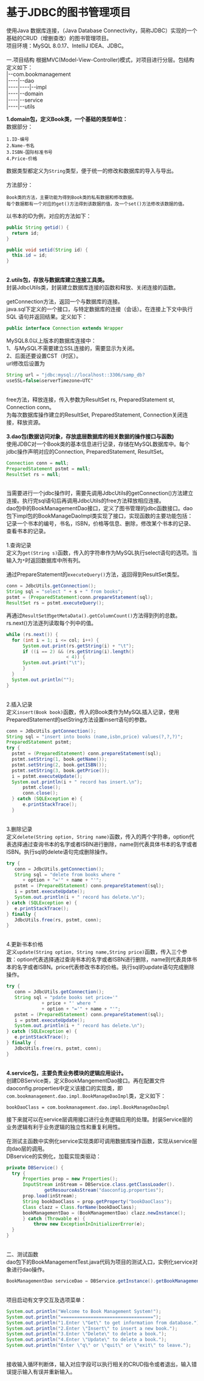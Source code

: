 #  基于JDBC的图书管理项目  
使用Java 数据库连接，（Java Database Connectivity，简称JDBC）实现的一个基础的CRUD（增删查改）的图书管理项目。  
项目环境：MySQL 8.0.17、IntelliJ IDEA、JDBC。  
<br>一.项目结构
根据MVC(Model-View-Controller)模式，对项目进行分层。包结构定义如下：  
|--com.bookmanagement  
|----|--dao  
|----|----|--impl  
|----|--domain  
|----|--service  
|----|--utils  

**1.domain包，定义Book类，一个基础的类型单位：**  
数据部分：  
  ```  
1.ID-编号  
2.Name-书名  
3.ISBN-国际标准书号  
4.Price-价格  
  ```  
数据类型都定义为`String`类型，便于统一的修改和数据库的导入与导出。  
<br>方法部分：  
  ```
Book类的方法，主要功能为得到Book类的私有数据和修改数据。  
每个数据都有一个对应的get()方法得到该数据的值，及一个set()方法修改该数据的值。  
  ```  
以书本的ID为例，对应的方法如下：  
  ```java
public String getid() {
    return id;
}

public void setid(String id) {
    this.id = id;
}
  ```  
**<br>2.utils包，存放与数据库建立连接工具类。**  
封装JdbcUtils类，封装建立数据库连接的函数和释放、关闭连接的函数。  
<br>getConnection方法，返回一个与数据库的连接。  
java.sql下定义的一个接口，与特定数据库的连接（会话）。在连接上下文中执行 SQL 语句并返回结果。定义如下：  
  ```java
public interface Connection extends Wrapper
  ```    
MySQL8.0以上版本的数据库连接中：  
1、与MySQL不需要建立SSL连接的，需要显示为关闭。  
2、后面还要设置CST（时区）。  
url修改后设置为
  ```java
String url = "jdbc:mysql://localhost::3306/samp_db?
useSSL=false&serverTimezone=UTC"
  ```  
<br>free方法，释放连接，传入参数为ResultSet rs, PreparedStatement st, Connection conn。  
为每次数据库操作建立的ResultSet, PreparedStatement, Connection关闭连接，释放资源。  
**<br>3.dao包(数据访问对象，存放底层数据库的相关数据的操作接口与函数)**  
使用JDBC对一个Book类的基本信息进行记录，存储在MySQL数据库中。每个jdbc操作声明对应的Connection, PreparedStatement, ResultSet。  
  ```java
Connection conn = null;
PreparedStatement pstmt = null;
ResultSet rs = null;
  ```  
<br>当需要进行一个jdbc操作时，需要先调用JdbcUtils的getConnection()方法建立连接。执行完sql语句后再调用JdbcUtils的free方法释放相应连接。    
dao包中的BookManagementDao接口，定义了图书管理的jdbc函数接口。dao包下impl包的BookManageDaoImpl类实现了接口，实现函数的主要功能包括：记录一个书本的编号，书名，ISBN，价格等信息、删除，修改某个书本的记录、查看书本的记录。    
<br>1.查询记录  
定义为`get(String s)`函数，传入的字符串作为MySQL执行select语句的选项。当输入为`*`时返回数据库中所有列。  
<br>通过PrepareStatement的`executeQuery()`方法，返回得到ResultSet类型。  
  ```java
conn = JdbcUtils.getConnection();
String sql = "select " + s + " from books";
pstmt = (PreparedStatement)conn.prepareStatement(sql);
ResultSet rs = pstmt.executeQuery();

  ```
再通过`ResultSet的getMetaData().getColumnCount()`方法得到列的总数。rs.next()方法逐列读取每个列中的值。  
  ```java
while (rs.next()) {
    for (int i = 1; i <= col; i++) {
        System.out.print(rs.getString(i) + "\t");
        if ((i == 2) && (rs.getString(i).length() 
                        < 4)) {
        System.out.print("\t");
        }
    }
    System.out.println("");
}
  ```
<br>2.插入记录  
定义`insert(Book book)`函数，传入的Book类作为MySQL插入记录，使用PreparedStatement的setString方法设置insert语句的参数。  
  ```java
conn = JdbcUtils.getConnection();
String sql = "insert into books (name,isbn,price) values(?,?,?)";
PreparedStatement pstmt;
try {
    pstmt = (PreparedStatement) conn.prepareStatement(sql);
    pstmt.setString(1, book.getName());
    pstmt.setString(2, book.getISBN());
    pstmt.setString(3, book.getPrice());
    i = pstmt.executeUpdate();
    System.out.println(i + " record has insert.\n");
        pstmt.close();
        conn.close();
    } catch (SQLException e) {
        e.printStackTrace();
    }
  ```  
<br>3.删除记录  
定义`delete(String option, String name)`函数，传入的两个字符串，option代表选择通过查询书本的名字或者ISBN进行删除，name则代表具体书本的名字或者ISBN。执行sql的delete语句完成删除操作。  
  ```java
try {
     conn = JdbcUtils.getConnection();
     String sql = "delete from books where " 
        + option + "='" + name + "'";
     pstmt = (PreparedStatement) conn.prepareStatement(sql);
     i = pstmt.executeUpdate();
     System.out.println(i + " record has delete.\n");
} catch (SQLException e) {
     e.printStackTrace();
} finally {
     JdbcUtils.free(rs, pstmt, conn);
}
  ```
<br>4.更新书本价格  
定义`update(String option, String name,String price)`函数，传入三个参数：option代表选择通过查询书本的名字或者ISBN进行删除，name则代表具体书本的名字或者ISBN。price代表修改书本的价格。执行sql的update语句完成删除操作。  
  ```java
try {
     conn = JdbcUtils.getConnection();
     String sql = "pdate books set price='"
               + price + "' where "
               + option + "='" + name + "'";
     pstmt = (PreparedStatement) conn.prepareStatement(sql);
     i = pstmt.executeUpdate();
     System.out.println(i + " record has delete.\n");
} catch (SQLException e) {
     e.printStackTrace();
} finally {
     JdbcUtils.free(rs, pstmt, conn);
}
  ```

**<br>4.service包，主要负责业务模块的逻辑应用设计。**  
创建DBService类，定义BookMangementDao接口。再在配置文件daoconfig.properties中定义该接口的实现类，即`com.bookmanagement.dao.impl.BookManageDaoImpl`类，定义如下：  
  ```
bookDaoClass = com.bookmanagement.dao.impl.BookManageDaoImpl
  ```
接下来就可以在service层调用接口进行业务逻辑应用的处理。封装Service层的业务逻辑有利于业务逻辑的独立性和重复利用性。  
<br>在测试主函数中实例化service实现类即可调用数据库操作函数，实现从service层向dao层的调用。  
DBservice的实例化，加载实现类驱动：  
  ```java
private DBService() {
    try {
        Properties prop = new Properties();
        InputStream inStream = DBService.class.getClassLoader().
                getResourceAsStream("daoconfig.properties");
        prop.load(inStream);
        String bookDaoClass = prop.getProperty("bookDaoClass");
        Class clazz = Class.forName(bookDaoClass);
        bookManagementDao = (BookManagementDao) clazz.newInstance();
        } catch (Throwable e) {
            throw new ExceptionInInitializerError(e);
    }
}
  ```
<br>二、测试函数  
dao包下的BookManagementTest.java代码为项目的测试入口，实例化service对象进行dao操作。  
  ```java
BookManagementDao serviceDao = DBService.getInstance().getBookManagementDao();
  ```
<br>项目启动有文字交互及选项菜单：  
  ```java
System.out.println("Welcome to Book Management System!");
System.out.println("==================================");
System.out.println("1.Enter \"Get\" to get information from database.");
System.out.println("2.Enter \"Insert\" to insert a new book.");
System.out.println("3.Enter \"Delete\" to delete a book.");
System.out.println("4.Enter \"Update\" to delete a book.");
System.out.println("Enter \"q\" or \"quit\" or \"exit\" to leave.");
  ```
<br>接收输入循环判断体，输入对应字段可以执行相关的CRUD指令或者退出，输入错误提示输入有误并重新输入。  